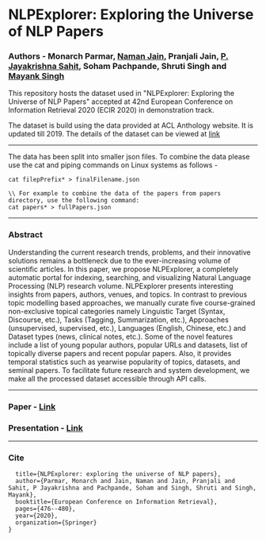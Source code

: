 # NLPExplorer: Exploring the Universe of NLP Papers

### Authors - Monarch Parmar, [Naman Jain](https://namanjn98.github.io/), Pranjali Jain, [P. Jayakrishna Sahit](https://sahitpj.github.io/), Soham Pachpande, Shruti Singh and [Mayank Singh](https://mayank4490.github.io/)

This repository hosts the dataset used in "NLPExplorer: Exploring the Universe of NLP Papers" accepted at 42nd European Conference on Information Retrieval 2020 (ECIR 2020) in demonstration track.

The dataset is build using the data provided at ACL Anthology website. It is updated till 2019.
The details of the dataset can be viewed at [link](http://nlpexplorer.org/)

----------

The data has been split into smaller json files. To combine the data please use the cat and piping commands on Linux systems as follows -

```
cat filepPrefix* > finalFilename.json

\\ For example to combine the data of the papers from papers directory, use the following command:
cat papers* > fullPapers.json
```

---------
### Abstract
Understanding the current research trends, problems, and their innovative solutions remains a bottleneck due to the ever-increasing volume of scientific articles. In this paper, we propose NLPExplorer, a completely automatic portal for indexing, searching, and visualizing Natural Language Processing (NLP) research volume. NLPExplorer presents interesting insights from papers, authors, venues, and topics. In contrast to previous topic modelling based approaches, we manually curate five course-grained non-exclusive topical categories namely Linguistic Target (Syntax, Discourse, etc.), Tasks (Tagging, Summarization, etc.), Approaches (unsupervised, supervised, etc.), Languages (English, Chinese, etc.) and Dataset types (news, clinical notes, etc.). Some of the novel features include a list of young popular authors, popular URLs and datasets, list of topically diverse papers and recent popular papers. Also, it provides temporal statistics such as yearwise popularity of topics, datasets, and seminal papers. To facilitate future research and system development, we make all the processed dataset accessible through API calls.


--------
### Paper - [Link](https://link.springer.com/chapter/10.1007/978-3-030-45442-5_61)
### Presentation - [Link](https://www.youtube.com/watch?v=U2yWvnFx624)

-------
### Cite

```@inproceedings{parmar2020nlpexplorer,
  title={NLPExplorer: exploring the universe of NLP papers},
  author={Parmar, Monarch and Jain, Naman and Jain, Pranjali and Sahit, P Jayakrishna and Pachpande, Soham and Singh, Shruti and Singh, Mayank},
  booktitle={European Conference on Information Retrieval},
  pages={476--480},
  year={2020},
  organization={Springer}
}
